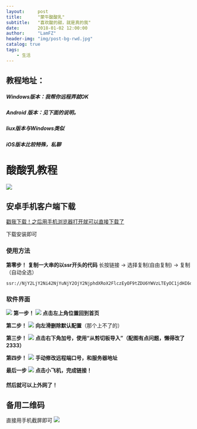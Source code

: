 ```yaml
---
layout:     post
title:      "蒙牛酸酸乳"
subtitle:   "喜欢酸的甜，就是真的我"
date:       2018-01-02 12:00:00
author:     "LamFZ"
header-img: "img/post-bg-rwd.jpg"
catalog: true
tags:
    - 生活
---
```




## 教程地址：
##### Windows版本：我帮你远程弄就OK
##### Android 版本：见下面的说明。
##### liux版本与Windows类似
##### iOS版本比较特殊，私聊

##
# 酸酸乳教程
![](https://timgsa.baidu.com/timg?image&quality=80&size=b9999_10000&sec=1517311828880&di=bbf2618851d149b36452502764092803&imgtype=0&src=http%3A%2F%2Fnews.gbicom.cn%2Fuploads%2Fallimg%2F140919%2F49_140919112204_1_lit.jpg)
## 安卓手机客户端下载
[戳我下载！之后用手机浏览器打开就可以直接下载了](https://github.com/linfangzhi/MY_first_personal_website/raw/master/SSRR.apk)

下载安装即可

### 使用方法
**第零步！**
**复制一大串的以ssr开头的代码**
长按链接 → 选择复制(自由复制) → 复制（自动全选）
```
ssr://NjY2LjY2Ni42NjYuNjY2OjY2NjphdXRoX2FlczEyOF9tZDU6YWVzLTEyOC1jdHI6dGxzMS4yX3RpY2tldF9hdXRoOk16RTBNVFU1TWpZMU5BLz9vYmZzcGFyYW09ZDNkM0xtRnBjV2w1YVM1amIyMHNkM2QzTG5SaGIySmhieTVqYjIwc2QzZDNMbUpwYkdsaWFXeHBMbU52YlN4M2QzY3VlVzkxYTNVdVkyOXRMSGQzZHk1cVpDNWpiMjAmcHJvdG9wYXJhbT0mcmVtYXJrcz01cGlsNTVTdzZJcXg2SXF4NWJtODU2aWE1WnV0Jmdyb3VwPQ
```
### 软件界面
![](http://ww3.sinaimg.cn/large/0060lm7Tly1fnyqb91lxtj30u01hcacr.jpg)
**第一步！**
![](http://ww4.sinaimg.cn/large/0060lm7Tly1fnyqh83h72j30go0quwh0.jpg)
**点击左上角位置回到首页**

**第二步！**
![](http://ww1.sinaimg.cn/large/0060lm7Tly1fnyqh82lpnj30gg0pqq45.jpg)
**向左滑删除默认配置**（那个上不了的）

**第三步！**
![](http://ww1.sinaimg.cn/large/0060lm7Tly1fnyqh846gtj30gb0s8ju4.jpg)
**点击右下角加号，使用“从剪切板导入”（配图有点问题，懒得改了2333）**

**第四步！**
![](http://ww3.sinaimg.cn/large/0060lm7Tly1fozjuaks64j30u01hcn0h.jpg)
**手动修改远程端口号，和服务器地址**

**最后一步**
![](http://ww3.sinaimg.cn/large/0060lm7Tly1fnyuqtcc55j30ga0i4abj.jpg)
**点击小飞机，完成链接！**
#### 然后就可以上外网了！
## 备用二维码
直接用手机截屏即可
![](http://ww3.sinaimg.cn/large/0060lm7Tly1fozj6mmpjnj30u00v40wd.jpg)
